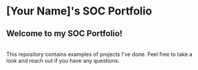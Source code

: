# [Your Name]'s SOC Portfolio 

## Welcome to my SOC Portfolio!  <br />
<br /> 
This repository contains examples of projects I've done. Feel free to take a look and reach out if you have any questions. 
